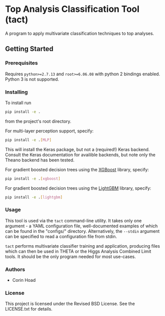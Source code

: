 # Top Analysis Classification Tool (tact)

A program to apply multivariate classification techniques to top analyses.

## Getting Started

### Prerequisites

Requires `python>=2.7.13` and `root>=6.06.08` with python 2 bindings enabled.
Python 3 is not supported.

### Installing

To install run
```bash
pip install -e .
```
from the project's root directory.

For multi-layer perception support, specify:
```bash
pip install -e .[MLP]
```
This will install the Keras package, but not a (required!) Keras backend.
Consult the Keras documentation for availible backends, but note only the
Theano backend has been tested.

For gradient boosted decision trees using the
[XGBoost](https://github.com/dmlc/xgboost) library, specify:
```bash
pip install -e .[xgboost]
```

For gradient boosted decision trees using the
[LightGBM](https://github.com/Microsoft/LightGBM) library, specify:
```bash
pip install -e .[lightgbm]
```

### Usage

This tool is used via the `tact`  command-line utility. It takes only one
argument - a YAML configuration file, well-documented examples of which can be
found in the "configs/" directory. Alternatively, the `--stdin` argument can be
specified to read a configuration file from stdin.

`tact` performs multivariate classifier training and application, producing
files which can then be used in THETA or the Higgs Analysis Combined Limit
tools. It should be the only program needed for most use-cases.

### Authors
+ Corin Hoad

### License
This project is licensed under the Revised BSD License. See the LICENSE.txt for
details.
